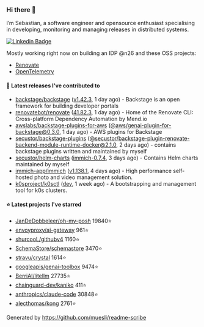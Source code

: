 ### Hi there 👋

I’m Sebastian, a software engineer and opensource enthusiast specialising in developing, monitoring and managing releases in distributed systems.    

[![Linkedin Badge](https://img.shields.io/badge/-LinkedIn-blue?style=flat&logo=Linkedin&logoColor=white&link=https://www.linkedin.com/in/sebastian-poxhofer/)](https://www.linkedin.com/in/sebastian-poxhofer/)

Mostly working right now on building an IDP @n26 and these OSS projects:
- [Renovate](https://github.com/renovatebot/renovate)
- [OpenTelemetry](https://github.com/open-telemetry)



#### 🚀 Latest releases I've contributed to

- [backstage/backstage](https://github.com/backstage/backstage) ([v1.42.3](https://github.com/backstage/backstage/releases/tag/v1.42.3), 1 day ago) - Backstage is an open framework for building developer portals
- [renovatebot/renovate](https://github.com/renovatebot/renovate) ([41.82.3](https://github.com/renovatebot/renovate/releases/tag/41.82.3), 1 day ago) - Home of the Renovate CLI: Cross-platform Dependency Automation by Mend.io
- [awslabs/backstage-plugins-for-aws](https://github.com/awslabs/backstage-plugins-for-aws) ([@aws/genai-plugin-for-backstage@0.3.0](https://github.com/awslabs/backstage-plugins-for-aws/releases/tag/%40aws/genai-plugin-for-backstage%400.3.0), 1 day ago) - AWS plugins for Backstage
- [secustor/backstage-plugins](https://github.com/secustor/backstage-plugins) ([@secustor/backstage-plugin-renovate-backend-module-runtime-docker@2.1.0](https://github.com/secustor/backstage-plugins/releases/tag/%40secustor/backstage-plugin-renovate-backend-module-runtime-docker%402.1.0), 2 days ago) - contains backstage plugins written and maintained by myself
- [secustor/helm-charts](https://github.com/secustor/helm-charts) ([immich-0.7.4](https://github.com/secustor/helm-charts/releases/tag/immich-0.7.4), 3 days ago) - Contains Helm charts maintained by myself
- [immich-app/immich](https://github.com/immich-app/immich) ([v1.138.1](https://github.com/immich-app/immich/releases/tag/v1.138.1), 4 days ago) - High performance self-hosted photo and video management solution.
- [k0sproject/k0sctl](https://github.com/k0sproject/k0sctl) ([dev](https://github.com/k0sproject/k0sctl/releases/tag/dev), 1 week ago) - A bootstrapping and management tool for k0s clusters.

#### ⭐ Latest projects I've starred

- [JanDeDobbeleer/oh-my-posh](https://github.com/JanDeDobbeleer/oh-my-posh) 19840⭐
- [envoyproxy/ai-gateway](https://github.com/envoyproxy/ai-gateway) 961⭐
- [shurcooL/githubv4](https://github.com/shurcooL/githubv4) 1160⭐
- [SchemaStore/schemastore](https://github.com/SchemaStore/schemastore) 3470⭐
- [stravu/crystal](https://github.com/stravu/crystal) 1614⭐
- [googleapis/genai-toolbox](https://github.com/googleapis/genai-toolbox) 9474⭐
- [BerriAI/litellm](https://github.com/BerriAI/litellm) 27735⭐
- [chainguard-dev/kaniko](https://github.com/chainguard-dev/kaniko) 411⭐
- [anthropics/claude-code](https://github.com/anthropics/claude-code) 30848⭐
- [alecthomas/kong](https://github.com/alecthomas/kong) 2761⭐



Generated by https://github.com/muesli/readme-scribe
